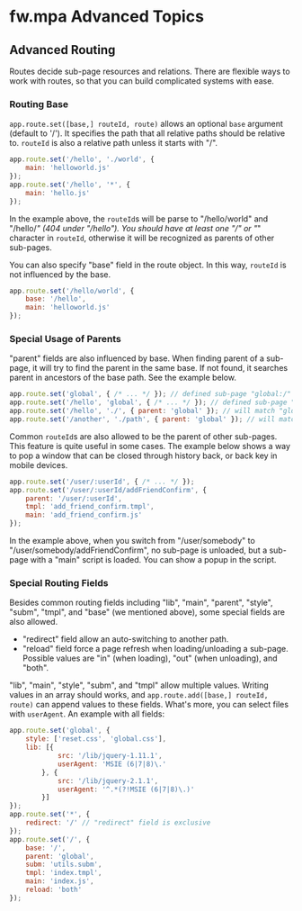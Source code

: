 # fw.mpa Advanced Topics #

## Advanced Routing ##

Routes decide sub-page resources and relations.
There are flexible ways to work with routes, so that you can build complicated systems with ease.

### Routing Base ###

`app.route.set([base,] routeId, route)` allows an optional `base` argument (default to '/').
It specifies the path that all relative paths should be relative to.
`routeId` is also a relative path unless it starts with "/".

```js
app.route.set('/hello', './world', {
	main: 'helloworld.js'
});
app.route.set('/hello', '*', {
	main: 'hello.js'
});
```

In the example above, the `routeId`s will be parse to "/hello/world" and "/hello/*" (404 under "/hello").
You should have at least one "/" or "*" character in `routeId`, otherwise it will be recognized as parents of other sub-pages.

You can also specify "base" field in the route object.
In this way, `routeId` is not influenced by the base.

```js
app.route.set('/hello/world', {
	base: '/hello',
	main: 'helloworld.js'
});
```

### Special Usage of Parents ###

"parent" fields are also influenced by base.
When finding parent of a sub-page, it will try to find the parent in the same base.
If not found, it searches parent in ancestors of the base path.
See the example below.

```js
app.route.set('global', { /* ... */ }); // defined sub-page "global:/"
app.route.set('/hello', 'global', { /* ... */ }); // defined sub-page "global:/hello"
app.route.set('/hello', './', { parent: 'global' }); // will match "global:/hello"
app.route.set('/another', './path', { parent: 'global' }); // will match "global:/"
```

Common `routeId`s are also allowed to be the parent of other sub-pages.
This feature is quite useful in some cases.
The example below shows a way to pop a window that can be closed through history back, or back key in mobile devices.

```js
app.route.set('/user/:userId', { /* ... */ });
app.route.set('/user/:userId/addFriendConfirm', {
	parent: '/user/:userId',
	tmpl: 'add_friend_confirm.tmpl',
	main: 'add_friend_confirm.js'
});
```

In the example above, when you switch from "/user/somebody" to "/user/somebody/addFriendConfirm", no sub-page is unloaded, but a sub-page with a "main" script is loaded.
You can show a popup in the script.

### Special Routing Fields ###

Besides common routing fields including "lib", "main", "parent", "style", "subm", "tmpl", and "base" (we mentioned above), some special fields are also allowed.

* "redirect" field allow an auto-switching to another path.
* "reload" field force a page refresh when loading/unloading a sub-page. Possible values are "in" (when loading), "out" (when unloading), and "both".

"lib", "main", "style", "subm", and "tmpl" allow multiple values.
Writing values in an array should works, and `app.route.add([base,] routeId, route)` can append values to these fields.
What's more, you can select files with `userAgent`.
An example with all fields:

```js
app.route.set('global', {
	style: ['reset.css', 'global.css'],
	lib: [{
			src: '/lib/jquery-1.11.1',
			userAgent: 'MSIE (6|7|8)\.'
		}, {
			src: '/lib/jquery-2.1.1',
			userAgent: '^.*(?!MSIE (6|7|8)\.)'
		}]
});
app.route.set('*', {
	redirect: '/' // "redirect" field is exclusive
});
app.route.set('/', {
	base: '/',
	parent: 'global',
	subm: 'utils.subm',
	tmpl: 'index.tmpl',
	main: 'index.js',
	reload: 'both'
});
```
